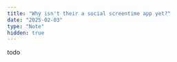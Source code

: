 ```yaml
---
title: "Why isn't their a social screentime app yet?"
date: "2025-02-03"
type: "Note"
hidden: true
---
```


todo